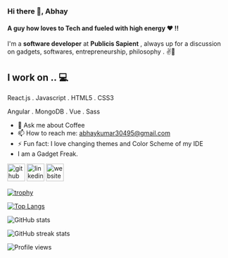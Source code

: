 ### Hi there 👋, Abhay
#### A guy how loves to Tech and fueled with high energy ❤ !!

I'm a **software developer** at **Publicis Sapient** , always up for a discussion on  gadgets, softwares, entrepreneurship, philosophy . ✌💖

## I work on .. 💻
React.js . Javascript . HTML5 . CSS3

Angular . MongoDB . Vue . Sass


- 💬 Ask me about Coffee 
- 📫 How to reach me: abhaykumar30495@gmail.com 
- ⚡ Fun fact: I love changing themes and Color Scheme of my IDE 
-  I am a Gadget Freak.

[<img src='https://cdn.jsdelivr.net/npm/simple-icons@3.0.1/icons/github.svg' alt='github' height='40'>](https://github.com/abhay304)  [<img src='https://cdn.jsdelivr.net/npm/simple-icons@3.0.1/icons/linkedin.svg' alt='linkedin' height='40'>](https://www.linkedin.com/in/abhay-kumar-9545a0199/)  [<img src='https://cdn.jsdelivr.net/npm/simple-icons@3.0.1/icons/icloud.svg' alt='website' height='40'>](https://abhay304portfolio.herokuapp.com/)  



[![trophy](https://github-profile-trophy.vercel.app/?username=abhay304)](https://github.com/ryo-ma/github-profile-trophy)

[![Top Langs](https://github-readme-stats.vercel.app/api/top-langs/?username=abhay304)](https://github.com/anuraghazra/github-readme-stats)

![GitHub stats](https://github-readme-stats.vercel.app/api?username=abhay304&show_icons=true&count_private=true)  

![GitHub streak stats](https://github-readme-streak-stats.herokuapp.com/?user=abhay304)  

![Profile views](https://gpvc.arturio.dev/abhay304)  
